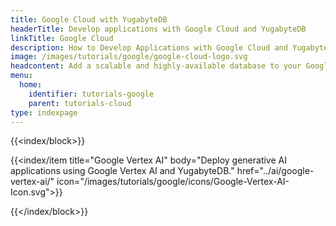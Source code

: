 ```yaml
---
title: Google Cloud with YugabyteDB
headerTitle: Develop applications with Google Cloud and YugabyteDB
linkTitle: Google Cloud
description: How to Develop Applications with Google Cloud and YugabyteDB
image: /images/tutorials/google/google-cloud-logo.svg
headcontent: Add a scalable and highly-available database to your Google projects
menu:
  home:
    identifier: tutorials-google
    parent: tutorials-cloud
type: indexpage
---
```


{{<index/block>}}

  {{<index/item
    title="Google Vertex AI"
    body="Deploy generative AI applications using Google Vertex AI and YugabyteDB."
    href="../ai/google-vertex-ai/"
    icon="/images/tutorials/google/icons/Google-Vertex-AI-Icon.svg">}}

{{</index/block>}}
